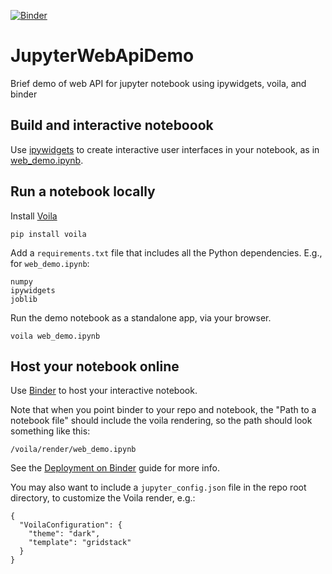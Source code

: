 [![Binder](https://mybinder.org/badge_logo.svg)](https://mybinder.org/v2/gh/mattroos/JupyterWebApiDemo/HEAD?filepath=.%2Fweb_demo.ipynb)

# JupyterWebApiDemo
Brief demo of web API for jupyter notebook using ipywidgets, voila, and binder

## Build and interactive noteboook
Use [ipywidgets](https://ipywidgets.readthedocs.io/en/latest/user_install.html) to create interactive user interfaces in your notebook, as in [web_demo.ipynb](./web_demo.ipynb).

## Run a notebook locally
Install [Voila](https://github.com/voila-dashboards/voila)

```
pip install voila
```

Add a ```requirements.txt``` file that includes all the Python dependencies. E.g., for ```web_demo.ipynb```:

```
numpy
ipywidgets
joblib
```

Run the demo notebook as a standalone app, via your browser.
```
voila web_demo.ipynb
```

## Host your notebook online
Use [Binder](https://mybinder.org/) to host your interactive notebook.

Note that when you point binder to your repo and notebook, the "Path to a notebook file" should include the voila rendering, so the path should look something like this:

```/voila/render/web_demo.ipynb```

See the [Deployment on Binder](https://voila.readthedocs.io/en/stable/deploy.html) guide for more info.

You may also want to include a ```jupyter_config.json``` file in the repo root directory, to customize the Voila render, e.g.:
```
{
  "VoilaConfiguration": {
    "theme": "dark",
    "template": "gridstack"
  }
}
```









